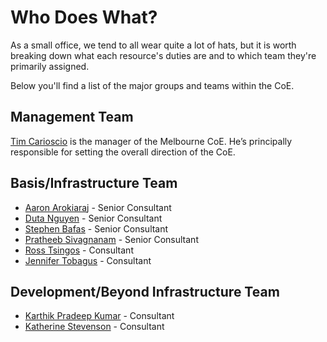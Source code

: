 # Who Does What?
As a small office, we tend to all wear quite a lot of hats, but it is worth breaking down what each resource's duties are and to which team they're primarily assigned.

Below you'll find a list of the major groups and teams within the CoE.

## Management Team
[Tim Carioscio](https://portal.contax.cloud/Employee-Directory?Method=DisplaySingle&EMPID=246) is the manager of the Melbourne CoE. He’s principally responsible for setting the overall direction of the CoE.

## Basis/Infrastructure Team
* [Aaron Arokiaraj](https://portal.contax.cloud/Employee-Directory?Method=DisplaySingle&EMPID=538) - Senior Consultant
* [Duta Nguyen](https://portal.contax.cloud/Employee-Directory?Method=DisplaySingle&EMPID=539) - Senior Consultant
* [Stephen Bafas](https://portal.contax.cloud/Employee-Directory?Method=DisplaySingle&EMPID=540) - Senior Consultant
* [Pratheeb Sivagnanam](https://portal.contax.cloud/Employee-Directory?Method=DisplaySingle&EMPID=587) - Senior Consultant
* [Ross Tsingos](https://portal.contax.cloud/Employee-Directory?Method=DisplaySingle&EMPID=638) - Consultant
* [Jennifer Tobagus](https://portal.contax.cloud/Employee-Directory?Method=DisplaySingle&EMPID=665) - Consultant

## Development/Beyond Infrastructure Team
* [Karthik Pradeep Kumar](https://portal.contax.cloud/Employee-Directory?Method=DisplaySingle&EMPID=621) - Consultant
* [Katherine Stevenson](https://portal.contax.cloud/Employee-Directory?Method=DisplaySingle&EMPID=657) - Consultant
